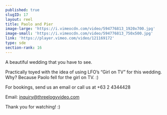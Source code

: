 ```yaml
---
published: true
slugID: 17
layout: reel
title: Paolo and Pier
image-large: 'https://i.vimeocdn.com/video/594776813_1920x700.jpg'
image-small: 'https://i.vimeocdn.com/video/594776813_750x500.jpg'
link: 'https://player.vimeo.com/video/121169172'
type: sde
section-rank: 16
---
```

A beautiful wedding that you have to see.

Practically toyed with the idea of using LFO’s “Girl on TV” for this wedding. Why? Because Paolo fell for the girl on TV. :)

For bookings, send us an email or call us at +63 2 4344428

Email: inquiry@threelogyvideo.com

Thank you for watching! :)
